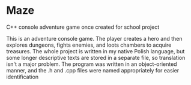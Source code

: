 # Maze
C++ console adventure game once created for school project

This is an adventure console game. The player creates a hero and then explores dungeons, fights enemies, and loots chambers to acquire treasures. 
The whole project is written in my native Polish language, but some longer descriptive texts are stored in a separate file, so translation isn't a major problem. 
The program was written in an object-oriented manner, and the .h and .cpp files were named appropriately for easier identification


